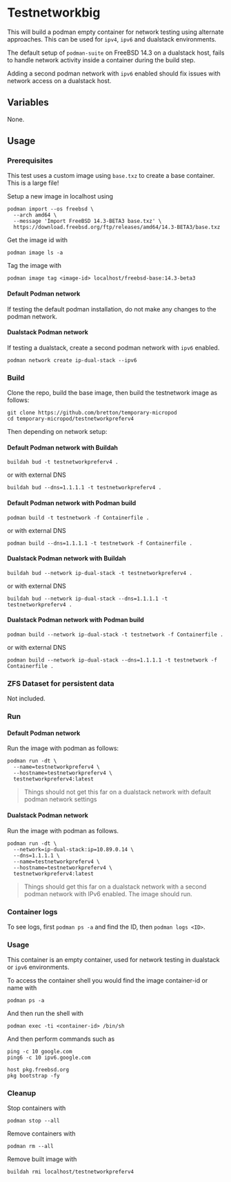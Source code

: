 # Testnetworkbig

This will build a podman empty container for network testing using alternate approaches. This can be used for `ipv4`, `ipv6` and dualstack environments.

The default setup of `podman-suite` on FreeBSD 14.3 on a dualstack host, fails to handle network activity inside a container during the build step.

Adding a second podman network with `ipv6` enabled should fix issues with network access on a dualstack host.

## Variables

None.

## Usage

### Prerequisites

This test uses a custom image using `base.txz` to create a base container. This is a large file!

Setup a new image in localhost using

```
podman import --os freebsd \
  --arch amd64 \
  --message 'Import FreeBSD 14.3-BETA3 base.txz' \
  https://download.freebsd.org/ftp/releases/amd64/14.3-BETA3/base.txz
```

Get the image id with
```
podman image ls -a
```

Tag the image with
```
podman image tag <image-id> localhost/freebsd-base:14.3-beta3
```

#### Default Podman network

If testing the default podman installation, do not make any changes to the podman network.

#### Dualstack Podman network

If testing a dualstack, create a second podman network with `ipv6` enabled.

```
podman network create ip-dual-stack --ipv6
```

### Build

Clone the repo, build the base image, then build the testnetwork image as follows:

```
git clone https://github.com/bretton/temporary-micropod
cd temporary-micropod/testnetworkpreferv4
```

Then depending on network setup:

#### Default Podman network with Buildah

```
buildah bud -t testnetworkpreferv4 .
```

or with external DNS

```
buildah bud --dns=1.1.1.1 -t testnetworkpreferv4 .
```

#### Default Podman network with Podman build

```
podman build -t testnetwork -f Containerfile .
```

or with external DNS

```
podman build --dns=1.1.1.1 -t testnetwork -f Containerfile .
```

#### Dualstack Podman network with Buildah

```
buildah bud --network ip-dual-stack -t testnetworkpreferv4 .
```

or with external DNS

```
buildah bud --network ip-dual-stack --dns=1.1.1.1 -t testnetworkpreferv4 .
```

#### Dualstack Podman network with Podman build

```
podman build --network ip-dual-stack -t testnetwork -f Containerfile .
```

or with external DNS

```
podman build --network ip-dual-stack --dns=1.1.1.1 -t testnetwork -f Containerfile .
```

### ZFS Dataset for persistent data

Not included.

### Run

#### Default Podman network

Run the image with podman as follows:

```
podman run -dt \
  --name=testnetworkpreferv4 \
  --hostname=testnetworkpreferv4 \
  testnetworkpreferv4:latest
```

> Things should not get this far on a dualstack network with default podman network settings

#### Dualstack Podman network

Run the image with podman as follows. 

```
podman run -dt \
  --network=ip-dual-stack:ip=10.89.0.14 \
  --dns=1.1.1.1 \
  --name=testnetworkpreferv4 \
  --hostname=testnetworkpreferv4 \
  testnetworkpreferv4:latest
```

> Things should get this far on a dualstack network with a second podman network with IPv6 enabled. The image should run.

### Container logs

To see logs, first `podman ps -a` and find the ID, then `podman logs <ID>`.

### Usage

This container is an empty container, used for network testing in dualstack or `ipv6` environments.

To access the container shell you would find the image container-id or name with
```
podman ps -a
```

And then run the shell with
```
podman exec -ti <container-id> /bin/sh
```

And then perform commands such as
```
ping -c 10 google.com
ping6 -c 10 ipv6.google.com

host pkg.freebsd.org
pkg bootstrap -fy
```

### Cleanup

Stop containers with

```
podman stop --all
```

Remove containers with

```
podman rm --all
```

Remove built image with

```
buildah rmi localhost/testnetworkpreferv4
```

